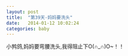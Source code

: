 ```yaml
---
layout: post
title:  "第39天-妈妈要洗头"
date:   2014-01-12 10:02:24
categories: baby
---
```


小鹁鸽,妈妈要弯腰洗头,我得阻止下O(∩_∩)O~！！
